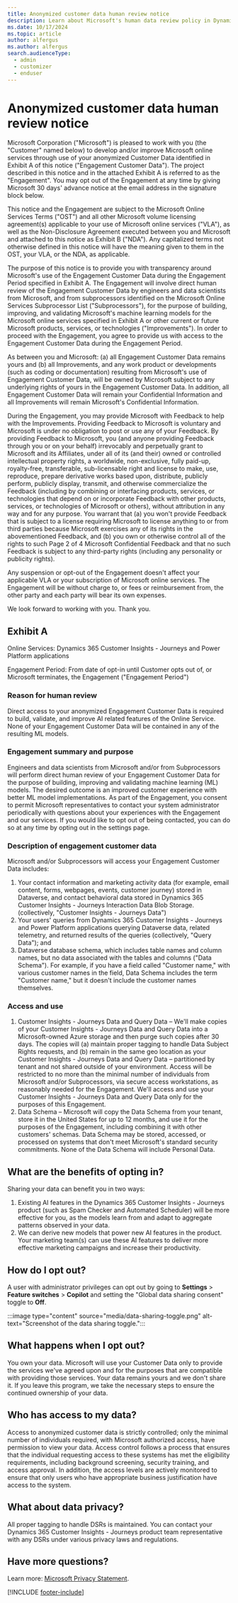 ```yaml
---
title: Anonymized customer data human review notice
description: Learn about Microsoft's human data review policy in Dynamics 365 Customer Insights - Journeys.
ms.date: 10/17/2024
ms.topic: article
author: alfergus
ms.author: alfergus
search.audienceType: 
  - admin
  - customizer
  - enduser
---
```


# Anonymized customer data human review notice

Microsoft Corporation ("Microsoft") is pleased to work with you (the "Customer" named below) to develop and/or improve Microsoft online services through use of your anonymized Customer Data identified in Exhibit A of this notice ("Engagement Customer Data"). The project described in this notice and in the attached Exhibit A is referred to as the "Engagement". You may opt out of the Engagement at any time by giving Microsoft 30 days' advance notice at the email address in the signature block below.

This notice and the Engagement are subject to the Microsoft Online Services Terms ("OST") and all other Microsoft volume licensing agreement(s) applicable to your use of Microsoft online services ("VLA"), as well as the Non-Disclosure Agreement executed between you and Microsoft and attached to this notice as Exhibit B ("NDA"). Any capitalized terms not otherwise defined in this notice will have the meaning given to them in the OST, your VLA, or the NDA, as applicable.

The purpose of this notice is to provide you with transparency around Microsoft's use of the Engagement Customer Data during the Engagement Period specified in Exhibit A. The Engagement will involve direct human review of the Engagement Customer Data by engineers and data scientists from Microsoft, and from subprocessors identified on the Microsoft Online Services Subprocessor List ("Subprocessors"), for the purpose of building, improving, and validating Microsoft's machine learning models for the Microsoft online services specified in Exhibit A or other current or future Microsoft products, services, or technologies ("Improvements"). In order to proceed with the Engagement, you agree to provide us with access to the Engagement Customer Data during the Engagement Period.

As between you and Microsoft: (a) all Engagement Customer Data remains yours and (b) all Improvements, and any work product or developments (such as coding or documentation) resulting from Microsoft's use of Engagement Customer Data, will be owned by Microsoft subject to any underlying rights of yours in the Engagement Customer Data. In addition, all Engagement Customer Data will remain your Confidential Information and all Improvements will remain Microsoft's Confidential Information.

During the Engagement, you may provide Microsoft with Feedback to help with the Improvements. Providing Feedback to Microsoft is voluntary and Microsoft is under no obligation to post or use any of your Feedback. By providing Feedback to Microsoft, you (and anyone providing Feedback through you or on your behalf) irrevocably and perpetually grant to Microsoft and its Affiliates, under all of its (and their) owned or controlled intellectual property rights, a worldwide, non-exclusive, fully paid-up, royalty-free, transferable, sub-licensable right and license to make, use, reproduce, prepare derivative works based upon, distribute, publicly perform, publicly display, transmit, and otherwise commercialize the Feedback (including by combining or interfacing products, services, or technologies that depend on or incorporate Feedback with other products, services, or technologies of Microsoft or others), without attribution in any way and for any purpose. You warrant that (a) you won't provide Feedback that is subject to a license requiring Microsoft to license anything to or from third parties because Microsoft exercises any of its rights in the abovementioned Feedback, and (b) you own or otherwise control all of the rights to such Page 2 of 4 Microsoft Confidential Feedback and that no such Feedback is subject to any third-party rights (including any personality or publicity rights).

Any suspension or opt-out of the Engagement doesn't affect your applicable VLA or your subscription of Microsoft online services. The Engagement will be without charge to, or fees or reimbursement from, the other party and each party will bear its own expenses.

We look forward to working with you. Thank you.

## Exhibit A

Online Services: Dynamics 365 Customer Insights - Journeys and Power Platform applications

Engagement Period: From date of opt-in until Customer opts out of, or Microsoft terminates, the Engagement ("Engagement Period")

### Reason for human review

Direct access to your anonymized Engagement Customer Data is required to build, validate, and improve AI related features of the Online Service. None of your Engagement Customer Data will be contained in any of the resulting ML models.

### Engagement summary and purpose

Engineers and data scientists from Microsoft and/or from Subprocessors will perform direct human review of your Engagement Customer Data for the purpose of building, improving and validating machine learning (ML) models. The desired outcome is an improved customer experience with better ML model implementations.  As part of the Engagement, you consent to permit Microsoft representatives to contact your system administrator periodically with questions about your experiences with the Engagement and our services.  If you would like to opt out of being contacted, you can do so at any time by opting out in the settings page.

### Description of engagement customer data

Microsoft and/or Subprocessors will access your Engagement Customer Data includes:

1. Your contact information and marketing activity data (for example, email content, forms, webpages, events, customer journey) stored in Dataverse, and contact behavioral data stored in Dynamics 365 Customer Insights - Journeys Interaction Data Blob Storage.  (collectively, "Customer Insights - Journeys Data")
1. Your users' queries from Dynamics 365 Customer Insights - Journeys and Power Platform applications querying Dataverse data, related telemetry, and returned results of the queries (collectively, "Query Data"); and
1. Dataverse database schema, which includes table names and column names, but no data associated with the tables and columns ("Data Schema").  For example, if you have a field called "Customer name," with various customer names in the field, Data Schema includes the term "Customer name," but it doesn't include the customer names themselves.

### Access and use

1. Customer Insights - Journeys Data and Query Data – We'll make copies of your Customer Insights - Journeys Data and Query Data into a Microsoft-owned Azure storage and then purge such copies after 30 days. The copies will (a) maintain proper tagging to handle Data Subject Rights requests, and (b) remain in the same geo location as your Customer Insights - Journeys Data and Query Data – partitioned by tenant and not shared outside of your environment. Access will be restricted to no more than the minimal number of individuals from Microsoft and/or Subprocessors, via secure access workstations, as reasonably needed for the Engagement. We'll access and use your Customer Insights - Journeys Data and Query Data only for the purposes of this Engagement.
1. Data Schema – Microsoft will copy the Data Schema from your tenant, store it in the United States for up to 12 months, and use it for the purposes of the Engagement, including combining it with other customers' schemas. Data Schema may be stored, accessed, or processed on systems that don't meet Microsoft's standard security commitments. None of the Data Schema will include Personal Data.

## What are the benefits of opting in?

Sharing your data can benefit you in two ways:

1. Existing AI features in the Dynamics 365 Customer Insights - Journeys product (such as Spam Checker and Automated Scheduler) will be more effective for you, as the models learn from and adapt to aggregate patterns observed in your data.
1. We can derive new models that power new AI features in the product. Your marketing team(s) can use these AI features to deliver more effective marketing campaigns and increase their productivity.

## How do I opt out?

A user with administrator privileges can opt out by going to **Settings** > **Feature switches** > **Copilot** and setting the "Global data sharing consent" toggle to **Off**.

:::image type="content" source="media/data-sharing-toggle.png" alt-text="Screenshot of the data sharing toggle.":::

## What happens when I opt out?

You own your data. Microsoft will use your Customer Data only to provide the services we've agreed upon and for the purposes that are compatible with providing those services. Your data remains yours and we don't share it. If you leave this program, we take the necessary steps to ensure the continued ownership of your data.

## Who has access to my data?

Access to anonymized customer data is strictly controlled; only the minimal number of individuals required, with Microsoft authorized access, have permission to view your data. Access control follows a process that ensures that the individual requesting access to these systems has met the eligibility requirements, including background screening, security training, and access approval. In addition, the access levels are actively monitored to ensure that only users who have appropriate business justification have access to the system.

## What about data privacy?

All proper tagging to handle DSRs is maintained. You can contact your Dynamics 365 Customer Insights - Journeys product team representative with any DSRs under various privacy laws and regulations.

## Have more questions?

Learn more: [Microsoft Privacy Statement](https://go.microsoft.com/fwlink/?LinkId=512132).

[!INCLUDE [footer-include](./includes/footer-banner.md)]
